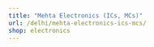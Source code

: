 ```yaml
---
title: "Mehta Electronics (ICs, MCs)"
url: /delhi/mehta-electronics-ics-mcs/
shop: electronics
---
```

